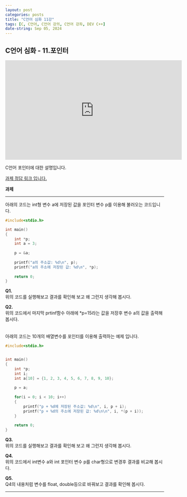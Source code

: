 ```yaml
---
layout: post
categories: posts
title: "C언어 심화 11강"
tags: [C, C언어, C언어 강의, C언어 강좌, DEV C++]
date-string: Sep 05, 2024
---
```


## C언어 심화 - 11.포인터

<center>
<iframe width="560" height="315" src="https://www.youtube.com/embed/pVWnrYr1de0?si=z_L9howc8fOhyala" title="YouTube video player" frameborder="0" allow="accelerometer; autoplay; clipboard-write; encrypted-media; gyroscope; picture-in-picture; web-share" referrerpolicy="strict-origin-when-cross-origin" allowfullscreen></iframe>
</center>

C언어 포인터에 대한 설명입니다.

[<u>과제 정답 링크 입니다.</u>](https://github.com/highwindl/homework/tree/master/C%EC%96%B8%EC%96%B4%20%EC%8B%AC%ED%99%94%2011%EA%B0%95)

**과제**
<hr/>

아래의 코드는 int형 변수 a에 저장된 값을 포인터 변수 p를 이용해 불러오는 코드입니다.
```c++
#include<stdio.h>

int main()
{
	int *p;
	int a = 3;
	
	p = &a;
	
	printf("a의 주소값: %d\n", p);
	printf("a의 주소에 저장된 값: %d\n", *p);
	
	return 0;
}
```

**Q1.**  
위의 코드를 실행해보고 결과를 확인해 보고 왜 그런지 생각해 봅시다.

**Q2.**  
위의 코드에서 마지막 prtinf함수 아래에 *p=15라는 값을 저장후 변수 a의 값을 출력해 봅시다.
<br>
<br>
<br>
아래의 코드는 10개의 배열변수를 포인터를 이용해 출력하는 예제 입니다.

```c++
#include<stdio.h>


int main()
{
	int *p;
	int i; 
	int a[10] = {1, 2, 3, 4, 5, 6, 7, 8, 9, 10};
	
	p = a;
	
	for(i = 0; i < 10; i++)
	{
		printf("p + %d에 저장된 주소값: %d\n", i, p + i);
		printf("p + %d의 주소에 저장된 값: %d\n\n", i, *(p + i));		
	}
	
	return 0;
}
```

**Q3.**  
위의 코드를 실행해보고 결과를 확인해 보고 왜 그런지 생각해 봅시다.

**Q4.**  
위의 코드에서 int변수 a와 int 포인터 변수 p를 char형으로 변경후 결과를 비교해 봅시다.

**Q5.**  
Q4의 내용처럼 변수를 float, double등으로 바꿔보고 결과를 확인해 봅시다.


<hr/>